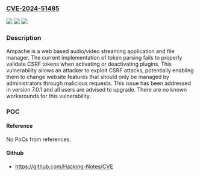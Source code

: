 ### [CVE-2024-51485](https://cve.mitre.org/cgi-bin/cvename.cgi?name=CVE-2024-51485)
![](https://img.shields.io/static/v1?label=Product&message=ampache&color=blue)
![](https://img.shields.io/static/v1?label=Version&message=%3D%20%3C%207.0.1%20&color=brighgreen)
![](https://img.shields.io/static/v1?label=Vulnerability&message=CWE-352%3A%20Cross-Site%20Request%20Forgery%20(CSRF)&color=brighgreen)

### Description

Ampache is a web based audio/video streaming application and file manager. The current implementation of token parsing fails to properly validate CSRF tokens when activating or deactivating plugins. This vulnerability allows an attacker to exploit CSRF attacks, potentially enabling them to change website features that should only be managed by administrators through malicious requests. This issue has been addressed in version 7.0.1 and all users are advised to upgrade. There are no known workarounds for this vulnerability.

### POC

#### Reference
No PoCs from references.

#### Github
- https://github.com/Hacking-Notes/CVE

